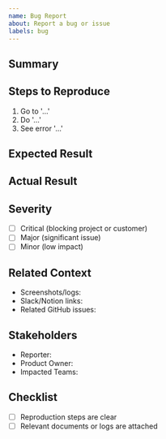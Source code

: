 ```yaml
---
name: Bug Report
about: Report a bug or issue
labels: bug
---
```


## Summary
<!-- Brief description of the bug -->

## Steps to Reproduce
1. Go to '...'
2. Do '...'
3. See error '...'

## Expected Result
<!-- What should happen? -->

## Actual Result
<!-- What actually happens? -->

## Severity
- [ ] Critical (blocking project or customer)
- [ ] Major (significant issue)
- [ ] Minor (low impact)

## Related Context
- Screenshots/logs:
- Slack/Notion links:
- Related GitHub issues:

## Stakeholders
- Reporter:
- Product Owner:
- Impacted Teams:

## Checklist
- [ ] Reproduction steps are clear
- [ ] Relevant documents or logs are attached

